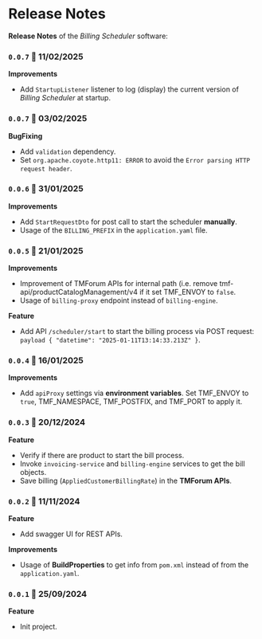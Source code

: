 # Release Notes

**Release Notes** of the *Billing Scheduler* software:

### <code>0.0.7</code> :calendar: 11/02/2025
**Improvements**
* Add `StartupListener` listener to log (display) the current version of *Billing Scheduler* at startup.


### <code>0.0.7</code> :calendar: 03/02/2025
**BugFixing**
* Add `validation` dependency.
* Set `org.apache.coyote.http11: ERROR` to avoid the `Error parsing HTTP request header`.


### <code>0.0.6</code> :calendar: 31/01/2025
**Improvements**
* Add `StartRequestDto` for post call to start the scheduler **manually**.
* Usage of the `BILLING_PREFIX` in the `application.yaml` file.


### <code>0.0.5</code> :calendar: 21/01/2025
**Improvements**
* Improvement of TMForum APIs for internal path (i.e. remove tmf-api/productCatalogManagement/v4 if it set TMF_ENVOY to `false`.
* Usage of `billing-proxy` endpoint instead of `billing-engine`.

**Feature**
* Add API `/scheduler/start` to start the billing process via POST request: `payload { "datetime": "2025-01-11T13:14:33.213Z" }`.
 

### <code>0.0.4</code> :calendar: 16/01/2025
**Improvements**
* Add `apiProxy` settings via **environment variables**. Set TMF_ENVOY to `true`, TMF_NAMESPACE, TMF_POSTFIX, and TMF_PORT to apply it.
 

### <code>0.0.3</code> :calendar: 20/12/2024
**Feature**
* Verify if there are product to start the bill process.
* Invoke `invoicing-service` and `billing-engine` services to get the bill objects.
* Save billing (`AppliedCustomerBillingRate`) in the **TMForum APIs**. 


### <code>0.0.2</code> :calendar: 11/11/2024
**Feature**
* Add swagger UI for REST APIs.

**Improvements**
* Usage of **BuildProperties** to get info from `pom.xml` instead of from the `application.yaml`.


### <code>0.0.1</code> :calendar: 25/09/2024
**Feature**
* Init project.
